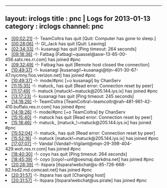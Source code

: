 
---
layout: irclogs
title : pnc | Logs for 2013-01-13
category : irclogs
channel: pnc
---
<li class="logitem"><a href="#00:02:21" name="00:02:21" class="time">[00:02:21]</a> -!- <span class="quit">TeamColtra</span> has quit [Quit: Computer has gone to sleep.] </li>
<li class="logitem"><a href="#00:28:06" name="00:28:06" class="time">[00:28:06]</a> -!- <span class="quit">GI_Jack</span> has quit [Quit: Leaving] </li>
<li class="logitem"><a href="#02:34:33" name="02:34:33" class="time">[02:34:33]</a> -!- <span class="quit">kusanagi</span> has quit [Ping timeout: 264 seconds] </li>
<li class="logitem"><a href="#09:18:36" name="09:18:36" class="time">[09:18:36]</a> -!- <span class="join">Fatbag</span> [Fatbag!~quassel@asw-13-65-00-456.satx.res.rr.com] has joined #pnc </li>
<li class="logitem"><a href="#09:32:49" name="09:32:49" class="time">[09:32:49]</a> -!- <span class="quit">Fatbag</span> has quit [Remote host closed the connection] </li>
<li class="logitem"><a href="#10:49:37" name="10:49:37" class="time">[10:49:37]</a> -!- <span class="join">kusanagi</span> [kusanagi!~kusanagi@tijn-401-30-67-47.nycmny.fios.verizon.net] has joined #pnc </li>
<li class="logitem"><a href="#10:49:37" name="10:49:37" class="time">[10:49:37]</a> -!- mode/<span class="mode">#pnc</span> [+o kusanagi] by ChanServ </li>
<li class="logitem"><a href="#11:15:35" name="11:15:35" class="time">[11:15:35]</a> -!- <span class="quit">matuck_</span> has quit [Read error: Connection reset by peer] </li>
<li class="logitem"><a href="#11:17:49" name="11:17:49" class="time">[11:17:49]</a> -!- <span class="join">matuck</span> [matuck!~matuck@205.144.iys.ix] has joined #pnc </li>
<li class="logitem"><a href="#13:17:23" name="13:17:23" class="time">[13:17:23]</a> -!- <span class="quit">kusanagi</span> has quit [Ping timeout: 245 seconds] </li>
<li class="logitem"><a href="#14:18:26" name="14:18:26" class="time">[14:18:26]</a> -!- <span class="join">TeamColtra</span> [TeamColtra!~teamcoltr@rah-481-961-42-410.buffalo.res.rr.com] has joined #pnc </li>
<li class="logitem"><a href="#14:18:26" name="14:18:26" class="time">[14:18:26]</a> -!- mode/<span class="mode">#pnc</span> [+o TeamColtra] by ChanServ </li>
<li class="logitem"><a href="#15:15:40" name="15:15:40" class="time">[15:15:40]</a> -!- <span class="quit">matuck</span> has quit [Read error: Connection reset by peer] </li>
<li class="logitem"><a href="#15:18:46" name="15:18:46" class="time">[15:18:46]</a> -!- <span class="join">matuck_</span> [matuck_!~matuck@205.144.iys.ix] has joined #pnc </li>
<li class="logitem"><a href="#15:52:04" name="15:52:04" class="time">[15:52:04]</a> -!- <span class="quit">matuck_</span> has quit [Read error: Connection reset by peer] </li>
<li class="logitem"><a href="#15:52:16" name="15:52:16" class="time">[15:52:16]</a> -!- <span class="join">matuck</span> [matuck!~matuck@205.144.iys.ix] has joined #pnc </li>
<li class="logitem"><a href="#17:07:07" name="17:07:07" class="time">[17:07:07]</a> -!- <span class="join">Vandal</span> [Vandal!~Vigilant@mqn-29-398-404-429.woh.res.rr.com] has joined #pnc </li>
<li class="logitem"><a href="#18:40:30" name="18:40:30" class="time">[18:40:30]</a> -!- <span class="quit">coyo</span> has quit [Ping timeout: 264 seconds] </li>
<li class="logitem"><a href="#18:45:39" name="18:45:39" class="time">[18:45:39]</a> -!- <span class="join">coyo</span> [coyo!~unf@oesmaj.darkdna.net] has joined #pnc </li>
<li class="logitem"><a href="#20:28:39" name="20:28:39" class="time">[20:28:39]</a> -!- <span class="join">itspara</span> [itspara!webchat@s-85-726-668-82.hsd2.md.comcast.net] has joined #pnc </li>
<li class="logitem"><a href="#20:31:57" name="20:31:57" class="time">[20:31:57]</a> -!- <span class="quit">itspara</span> has quit [Changing host] </li>
<li class="logitem"><a href="#20:31:57" name="20:31:57" class="time">[20:31:57]</a> -!- <span class="join">itspara</span> [itspara!webchat@us.pirate] has joined #pnc </li>


